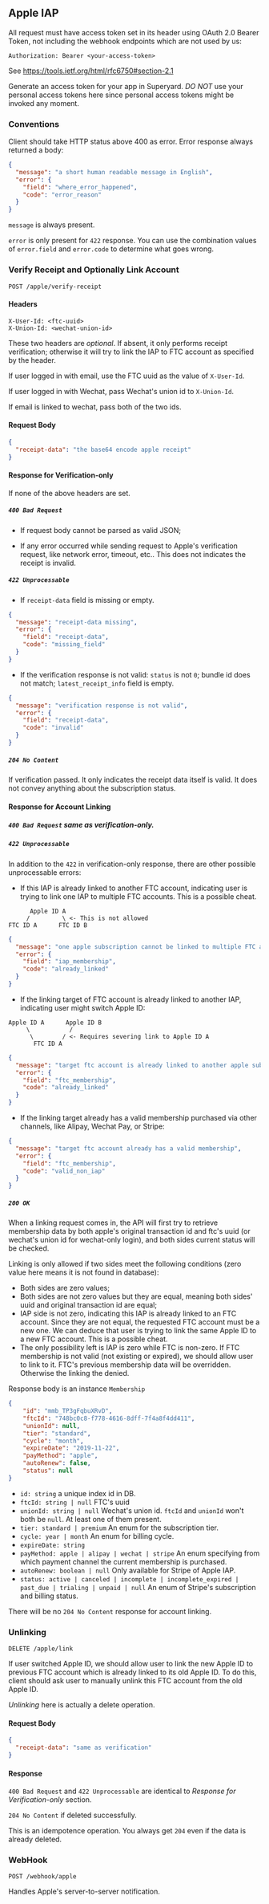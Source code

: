 ## Apple IAP

All request must have access token set in its header using OAuth 2.0 Bearer Token, not including the webhook endpoints which are not used by us:

```
Authorization: Bearer <your-access-token>
```

See https://tools.ietf.org/html/rfc6750#section-2.1

Generate an access token for your app in Superyard. *DO NOT* use your personal access tokens here since personal access tokens might be invoked any moment.

### Conventions

Client should take HTTP status above 400 as error. Error response always returned a body:

```json
{
  "message": "a short human readable message in English",
  "error": {
    "field": "where_error_happened",
    "code": "error_reason"
  }
}
```

`message` is always present.

`error` is only present for `422` response. You can use the combination values of `error.field` and `error.code` to determine what goes wrong. 

### Verify Receipt and Optionally Link Account

```
POST /apple/verify-receipt
```

#### Headers

```
X-User-Id: <ftc-uuid>
X-Union-Id: <wechat-union-id>
```

These two headers are *optional*. If absent, it only performs receipt verification; otherwise it will try to link the IAP to FTC account as specified by the header.

If user logged in with email, use the FTC uuid as the value of `X-User-Id`.

If user logged in with Wechat, pass Wechat's union id to `X-Union-Id`.

If email is linked to wechat, pass both of the two ids.

#### Request Body

```json
{
  "receipt-data": "the base64 encode apple receipt"
}
```

#### Response for Verification-only

If none of the above headers are set.

##### `400 Bad Request` 

* If request body cannot be parsed as valid JSON;

* If any error occurred while sending request to Apple's verification request, like network error, timeout, etc.. This does not indicates the receipt is invalid.

##### `422 Unprocessable` 

* If `receipt-data` field is missing or empty.

```json
{
  "message": "receipt-data missing",
  "error": {
    "field": "receipt-data",
    "code": "missing_field"
  }
}
```

* If the verification response is not valid: `status` is not `0`; bundle id does not match; `latest_receipt_info` field is empty.

```json
{
  "message": "verification response is not valid",
  "error": {
    "field": "receipt-data",
    "code": "invalid"
  }
}
```

##### `204 No Content`

If verification passed. It only indicates the receipt data itself is valid. It does not convey anything about the subscription status.

#### Response for Account Linking

##### `400 Bad Request` same as verification-only.

##### `422 Unprocessable`

In addition to the `422` in verification-only response, there are other possible unprocessable errors:

* If this IAP is already linked to another FTC account, indicating user is trying to link one IAP to multiple FTC accounts. This is a possible cheat.

```
      Apple ID A
     /         \ <- This is not allowed
FTC ID A      FTC ID B
```

```json
{
  "message": "one apple subscription cannot be linked to multiple FTC account",
  "error": {
    "field": "iap_membership",
    "code": "already_linked"
  }
}
```

* If the linking target of FTC account is already linked to another IAP, indicating user might switch Apple ID:

```
Apple ID A      Apple ID B
     \           /
      \        / <- Requires severing link to Apple ID A
       FTC ID A
```

```json
{
  "message": "target ftc account is already linked to another apple subscription",
  "error": {
    "field": "ftc_membership",
    "code": "already_linked"
  }
}
```

* If the linking target already has a valid membership purchased via other channels, like Alipay, Wechat Pay, or Stripe:

```json
{
  "message": "target ftc account already has a valid membership",
  "error": {
    "field": "ftc_membership",
    "code": "valid_non_iap"
  }
}
```

##### `200 OK`

When a linking request comes in, the API will first try to retrieve membership data by both apple's original transaction id and ftc's uuid (or wechat's union id for wechat-only login), and both sides current status will be checked.

Linking is only allowed if two sides meet the following conditions (zero value here means it is not found in database):

* Both sides are zero values;
* Both sides are not zero values but they are equal, meaning both sides' uuid and original transaction id are equal;
* IAP side is not zero, indicating this IAP is already linked to an FTC account. Since they are not equal, the requested FTC account must be a new one. We can deduce that user is trying to link the same Apple ID to a new FTC account. This is a possible cheat.
* The only possibility left is IAP is zero while FTC is non-zero. If FTC membership is not valid (not existing or expired), we should allow user to link to it. FTC's previous membership data will be overridden. Otherwise the linking the denied.

Response body is an instance `Membership`

```json
{
    "id": "mmb_TP3gFqbuXRvD",
    "ftcId": "748bc0c8-f778-4616-8dff-7f4a8f4dd411",
    "unionId": null,
    "tier": "standard",
    "cycle": "month",
    "expireDate": "2019-11-22",
    "payMethod": "apple",
    "autoRenew": false,
    "status": null
}
```

* `id: string` a unique index id in DB.
* `ftcId: string | null` FTC's uuid
* `unionId: string | null` Wechat's union id. `ftcId` and `unionId` won't both be `null`. At least one of them present.
* `tier: standard | premium` An enum for the subscription tier.
* `cycle: year | month` An enum for billing cycle.
* `expireDate: string`
* `payMethod: apple | alipay | wechat | stripe` An enum specifying from which payment channel the current membership is purchased.
* `autoRenew: boolean | null` Only available for Stripe of Apple IAP.
* `status: active | canceled | incomplete | incomplete_expired | past_due | trialing | unpaid | null` An enum of Stripe's subscription and billing status.

There will be no `204 No Content` response for account linking.

### Unlinking

```
DELETE /apple/link
```

If user switched Apple ID, we should allow user to link the new Apple ID to previous FTC account which is already linked to its old Apple ID. To do this, client should ask user to manually unlink this FTC account from the old Apple ID.

*Unlinking* here is actually a delete operation.

#### Request Body

```json
{
  "receipt-data": "same as verification"
}
```

#### Response

`400 Bad Request` and `422 Unprocessable` are identical to *Response for Verification-only* section.

`204 No Content` if deleted successfully.

This is an idempotence operation. You always get `204` even if the data is already deleted. 


### WebHook

```
POST /webhook/apple
```

Handles Apple's server-to-server notification.